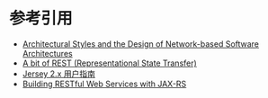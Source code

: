 参考引用
====

* [Architectural Styles and the Design of Network-based Software Architectures](http://www.ics.uci.edu/~fielding/pubs/dissertation/top.htm)
* [A bit of REST (Representational State Transfer)](http://roy.gbiv.com/talks/201511_Fielding_REST_CF.pdf)
* [Jersey 2.x 用户指南](https://github.com/waylau/Jersey-2.x-User-Guide)
* [Building RESTful Web Services with JAX-RS]([http://docs.oracle.com/javaee/6/tutorial/doc/gijqy.html](http://docs.oracle.com/javaee/6/tutorial/doc/giepu.html))
